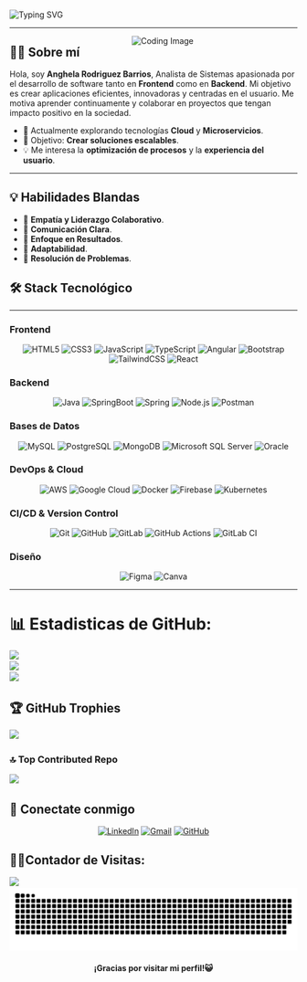 # <div align="center">
  <img src="https://readme-typing-svg.demolab.com?font=Fira+Code&size=25&pause=1000&color=ffff00&center=true&vCenter=true&width=600&lines=%C2%A1Hola 🤓!+Soy+Anghela+Rodriguez+Barrios;Analista+de+Sistemas;Frontend+%26+Backend+Developer;Apasionada+por+la+Tecnolog%C3%ADa+y+el+Dise%C3%B1o" alt="Typing SVG" />
</div>

---

<img align="right" width="290" alt="Coding Image" src="https://wallpapers.com/images/featured/programacion-de-iphone-bd86goc4fhvenj72.jpg"/>

## 👩‍💻 Sobre mí

Hola, soy **Anghela Rodriguez Barrios**, Analista de Sistemas apasionada por el desarrollo de software tanto en **Frontend** como en **Backend**. Mi objetivo es crear aplicaciones eficientes, innovadoras y centradas en el usuario. Me motiva aprender continuamente y colaborar en proyectos que tengan impacto positivo en la sociedad.

- 🌱 Actualmente explorando tecnologías **Cloud** y **Microservicios**.
- 🎯 Objetivo: **Crear soluciones escalables**.
- 💡 Me interesa la **optimización de procesos** y la **experiencia del usuario**.

---

## 💡 Habilidades Blandas

- 🌟 **Empatía y Liderazgo Colaborativo**.  
- 💬 **Comunicación Clara**.  
- 🎯 **Enfoque en Resultados**.  
- 🔄 **Adaptabilidad**.  
- 🧩 **Resolución de Problemas**.  


## 🛠️ Stack Tecnológico

---

### **Frontend**
<div align="center">

![HTML5](https://img.shields.io/badge/HTML5-E34F26?style=for-the-badge&logo=html5&logoColor=white)
![CSS3](https://img.shields.io/badge/CSS3-1572B6?style=for-the-badge&logo=css3&logoColor=white)
![JavaScript](https://img.shields.io/badge/JavaScript-F7DF1E?style=for-the-badge&logo=javascript&logoColor=black)
![TypeScript](https://img.shields.io/badge/TypeScript-3178C6?style=for-the-badge&logo=typescript&logoColor=white)
![Angular](https://img.shields.io/badge/Angular-DD0031?style=for-the-badge&logo=angular&logoColor=white)
![Bootstrap](https://img.shields.io/badge/Bootstrap-7952B3?style=for-the-badge&logo=bootstrap&logoColor=white)
![TailwindCSS](https://img.shields.io/badge/TailwindCSS-06B6D4?style=for-the-badge&logo=tailwindcss&logoColor=white)
![React](https://img.shields.io/badge/React-61DAFB?style=for-the-badge&logo=react&logoColor=black)

</div>

### **Backend**
<div align="center">

![Java](https://img.shields.io/badge/Java-007396?style=for-the-badge&logo=java&logoColor=white)
![SpringBoot](https://img.shields.io/badge/SpringBoot-6DB33F?style=for-the-badge&logo=spring-boot&logoColor=white)
![Spring](https://img.shields.io/badge/Spring-6DB33F?style=for-the-badge&logo=spring&logoColor=white)
![Node.js](https://img.shields.io/badge/Node.js-339933?style=for-the-badge&logo=node.js&logoColor=white)
![Postman](https://img.shields.io/badge/Postman-FF6C37?style=for-the-badge&logo=postman&logoColor=white)

</div>

### **Bases de Datos**
<div align="center">

![MySQL](https://img.shields.io/badge/MySQL-4479A1?style=for-the-badge&logo=mysql&logoColor=white)
![PostgreSQL](https://img.shields.io/badge/PostgreSQL-316192?style=for-the-badge&logo=postgresql&logoColor=white)
![MongoDB](https://img.shields.io/badge/MongoDB-47A248?style=for-the-badge&logo=mongodb&logoColor=white)
![Microsoft SQL Server](https://img.shields.io/badge/SQL_Server-CC2927?style=for-the-badge&logo=microsoft-sql-server&logoColor=white)
![Oracle](https://img.shields.io/badge/Oracle-F80000?style=for-the-badge&logo=oracle&logoColor=white)

</div>

### **DevOps & Cloud**
<div align="center">

![AWS](https://img.shields.io/badge/AWS-232F3E?style=for-the-badge&logo=amazon-aws&logoColor=white)
![Google Cloud](https://img.shields.io/badge/Google_Cloud-4285F4?style=for-the-badge&logo=google-cloud&logoColor=white)
![Docker](https://img.shields.io/badge/Docker-2496ED?style=for-the-badge&logo=docker&logoColor=white)
![Firebase](https://img.shields.io/badge/Firebase-FFCA28?style=for-the-badge&logo=firebase&logoColor=black)
![Kubernetes](https://img.shields.io/badge/Kubernetes-326CE5?style=for-the-badge&logo=kubernetes&logoColor=white)

</div>

### **CI/CD & Version Control**
<div align="center">

![Git](https://img.shields.io/badge/Git-F05032?style=for-the-badge&logo=git&logoColor=white)
![GitHub](https://img.shields.io/badge/GitHub-100000?style=for-the-badge&logo=github&logoColor=white)
![GitLab](https://img.shields.io/badge/GitLab-FCA121?style=for-the-badge&logo=gitlab&logoColor=white)
![GitHub Actions](https://img.shields.io/badge/GitHub_Actions-2088FF?style=for-the-badge&logo=github-actions&logoColor=white)
![GitLab CI](https://img.shields.io/badge/GitLab_CI-330F63?style=for-the-badge&logo=gitlab&logoColor=white)

</div>

### **Diseño**
<div align="center">

![Figma](https://img.shields.io/badge/Figma-F24E1E?style=for-the-badge&logo=figma&logoColor=white)
![Canva](https://img.shields.io/badge/Canva-00C4CC?style=for-the-badge&logo=canva&logoColor=white)

</div>

---


# 📊 Estadisticas de GitHub:
![](https://github-readme-stats.vercel.app/api?username=AnghelaRodriguezBarrios&theme=radical&hide_border=false&include_all_commits=false&count_private=false)<br/>
![](https://github-readme-streak-stats.herokuapp.com/?user=AnghelaRodriguezBarrios&theme=radical&hide_border=false)<br/>
![](https://github-readme-stats.vercel.app/api/top-langs/?username=AnghelaRodriguezBarrios&theme=radical&hide_border=false&include_all_commits=false&count_private=false&layout=compact)

## 🏆 GitHub Trophies
![](https://github-profile-trophy.vercel.app/?username=AnghelaRodriguezBarrios&theme=radical&no-frame=false&no-bg=true&margin-w=4)

### 🔝 Top Contributed Repo
![](https://github-contributor-stats.vercel.app/api?username=AnghelaRodriguezBarrios&limit=5&theme=dark&combine_all_yearly_contributions=true)


## 🤝 Conectate conmigo

<div align="center">

[![LinkedIn](https://img.shields.io/badge/LinkedIn-0077B5?style=for-the-badge&logo=linkedin&logoColor=white)](https://www.linkedin.com/in/anghela-antonella-rodriguez-barrios-a613b6238/)
[![Gmail](https://img.shields.io/badge/Gmail-D14836?style=for-the-badge&logo=gmail&logoColor=white)](mailto:anghela.rodriguez@vallegrande.edu.pe)
[![GitHub](https://img.shields.io/badge/GitHub-100000?style=for-the-badge&logo=github&logoColor=white)](https://github.com/AnghelaRodriguezBarrios)

</div>

## 👩‍💻Contador de Visitas: 
<img src="https://profile-counter.glitch.me/AnghelaRodriguezBarrios/count.svg"/>

<div align="center">
  <img  src="https://github.com/1999AZZAR/1999AZZAR/blob/readme/resources/grid-snake.svg"
       alt="snake" /></a>
</div>

<h4 align="center">¡Gracias por visitar mi perfil!😺</h4>
